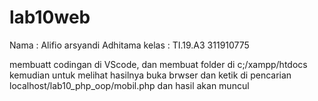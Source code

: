 # lab10web
Nama : Alifio arsyandi Adhitama
kelas : TI.19.A3
311910775

membuatt codingan di VScode, dan membuat folder di c;/xampp/htdocs
kemudian untuk melihat hasilnya buka brwser dan ketik di pencarian localhost/lab10_php_oop/mobil.php
dan hasil akan muncul
